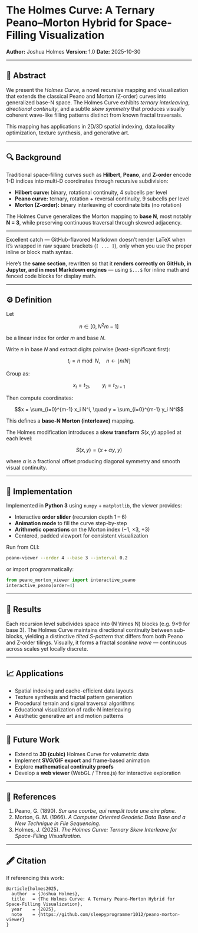 <!-- ============================================================
#  Peano–Morton Interactive Viewer (Holmes Curve Visualization)
#  Copyright (c) 2025 Joshua Holmes
#  All rights reserved.
#
#  License:
#    - Free for personal, educational, and research use.
#    - Commercial use requires an explicit license agreement.
#
#  Description:
#    Interactive Python tool for exploring Peano–Morton interleaving
#    and the Holmes Curve, a ternary skewed space-filling traversal.
#
#  Author: Joshua Holmes
#  Repository: https://github.com/sleepyprogrammer1012/Peano-Morton-Interactive-Viewer-Holmes-Curve
-->

# The Holmes Curve: A Ternary Peano–Morton Hybrid for Space-Filling Visualization

**Author:** Joshua Holmes
**Version:** 1.0
**Date:** 2025-10-30

---

## 🧩 Abstract

We present the *Holmes Curve*, a novel recursive mapping and visualization that extends the classical Peano and Morton (Z-order) curves into generalized base-N space.
The Holmes Curve exhibits *ternary interleaving*, *directional continuity*, and a subtle *skew symmetry* that produces visually coherent wave-like filling patterns distinct from known fractal traversals.

This mapping has applications in 2D/3D spatial indexing, data locality optimization, texture synthesis, and generative art.

---

## 🔍 Background

Traditional space-filling curves such as **Hilbert**, **Peano**, and **Z-order** encode 1-D indices into multi-D coordinates through recursive subdivision:

* **Hilbert curve:** binary, rotational continuity, 4 subcells per level
* **Peano curve:** ternary, rotation + reversal continuity, 9 subcells per level
* **Morton (Z-order):** binary interleaving of coordinate bits (no rotation)

The Holmes Curve generalizes the Morton mapping to **base N**, most notably **N = 3**, while preserving continuous traversal through skewed adjacency.

---

Excellent catch — GitHub-flavored Markdown doesn’t render LaTeX when it’s wrapped in raw square brackets (`[ ... ]`), only when you use the proper inline or block math syntax.

Here’s the **same section**, rewritten so that it **renders correctly on GitHub, in Jupyter, and in most Markdown engines** — using `$...$` for inline math and fenced code blocks for display math.

---

## ⚙️ Definition

Let
```math
n∈[0,N^2m−1]
```
be a linear index for order *m* and base *N*.


Write *n* in base *N* and extract digits pairwise (least-significant first):

```math
t_i = n \bmod N, \quad n \leftarrow \lfloor n / N \rfloor
```

Group as:

```math
x_i = t_{2i}, \qquad y_i = t_{2i+1}
```

Then compute coordinates:

```math
x = \sum_{i=0}^{m-1} x_i N^i, \quad
y = \sum_{i=0}^{m-1} y_i N^i
```

This defines a **base-N Morton (interleave)** mapping.

The Holmes modification introduces a **skew transform** $S(x,y)$ applied at each level:

```math
S(x, y) = (x + \alpha y,\, y)
```

where $\alpha$ is a fractional offset producing diagonal symmetry and smooth visual continuity.

---

## 🧠 Implementation

Implemented in **Python 3** using `numpy` + `matplotlib`, the viewer provides:

* Interactive **order slider** (recursion depth 1 – 6)
* **Animation mode** to fill the curve step-by-step
* **Arithmetic operations** on the Morton index (−1, ×3, ÷3)
* Centered, padded viewport for consistent visualization

Run from CLI:

```bash
peano-viewer --order 4 --base 3 --interval 0.2
```

or import programmatically:

```python
from peano_morton_viewer import interactive_peano
interactive_peano(order=4)
```

---

## 🎨 Results

Each recursion level subdivides space into (N \times N) blocks (e.g. 9×9 for base 3).
The Holmes Curve maintains directional continuity between sub-blocks, yielding a distinctive *tilted S-pattern* that differs from both Peano and Z-order tilings.
Visually, it forms a fractal *scanline wave* — continuous across scales yet locally discrete.

---

## 📈 Applications

* Spatial indexing and cache-efficient data layouts
* Texture synthesis and fractal pattern generation
* Procedural terrain and signal traversal algorithms
* Educational visualization of radix-N interleaving
* Aesthetic generative art and motion patterns

---

## 🚀 Future Work

* Extend to **3D (cubic)** Holmes Curve for volumetric data
* Implement **SVG/GIF export** and frame-based animation
* Explore **mathematical continuity proofs**
* Develop a **web viewer** (WebGL / Three.js) for interactive exploration

---

## 🧾 References

1. Peano, G. (1890). *Sur une courbe, qui remplit toute une aire plane.*
2. Morton, G. M. (1966). *A Computer Oriented Geodetic Data Base and a New Technique in File Sequencing.*
3. Holmes, J. (2025). *The Holmes Curve: Ternary Skew Interleave for Space-Filling Visualization.*

---

## 🖋 Citation

If referencing this work:

```
@article{holmes2025,
  author  = {Joshua Holmes},
  title   = {The Holmes Curve: A Ternary Peano–Morton Hybrid for Space-Filling Visualization},
  year    = {2025},
  note    = {https://github.com/sleepyprogrammer1012/peano-morton-viewer}
}
```
